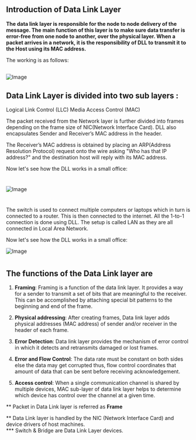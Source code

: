 
## Introduction of Data Link Layer

**The data link layer is responsible for the node to node
delivery of the message. The main function of this layer is
to make sure data transfer is error-free from one node to another, 
over the physical layer. When a packet arrives in a network, it is the responsibility of DLL to transmit it to the Host using its MAC address.** 

The working is as follows:

##
![Image](https://i.ibb.co/k6TR5qR/data-linklayer.png)
##

## Data Link Layer is divided into two sub layers :

Logical Link Control (LLC)
Media Access Control (MAC)

The packet received from the Network layer is further divided into frames depending on the frame size of NIC(Network Interface Card). DLL also encapsulates Sender and Receiver’s MAC address in the header.

The Receiver’s MAC address is obtained by placing an ARP(Address Resolution Protocol) request onto the wire asking "Who has that IP address?" and the destination host will reply with its MAC address.

Now let's see how the DLL works in a small office:

#

![Image](https://i.ibb.co/grkrtNX/3.png)

#

The switch is used to connect multiple computers or laptops which in turn is connected to a router. This is then connected to the internet. All the 1-to-1 connection is done using DLL. The setup is called LAN as they are all connected in Local Area Network.

Now let's see how the DLL works in a small office:

![Image](https://i.ibb.co/7pgxr7K/4.png)
#

## The functions of the Data Link layer are

1. **Framing**: Framing is a function of the data link layer. It provides a way for a sender to transmit a set of bits that are meaningful to the receiver. This can be accomplished by attaching special bit patterns to the beginning and end of the frame.

2. **Physical addressing**: After creating frames, Data link layer adds physical addresses (MAC address) of sender and/or receiver in the header of each frame.

3. **Error Detection**: Data link layer provides the mechanism of error control in which it detects and retransmits damaged or lost frames.

4. **Error and Flow Control**: The data rate must be constant on both sides else the data may get corrupted thus, flow control coordinates that amount of data that can be sent before receiving acknowledgement.

5. **Access control**: When a single communication channel is shared by multiple devices, MAC sub-layer of data link layer helps to determine which device has control over the channel at a given time.

** Packet in Data Link layer is referred as **Frame** 

** Data Link layer is handled by the NIC (Network Interface Card) and device drivers of host machines.\
*** Switch & Bridge are Data Link Layer devices.
